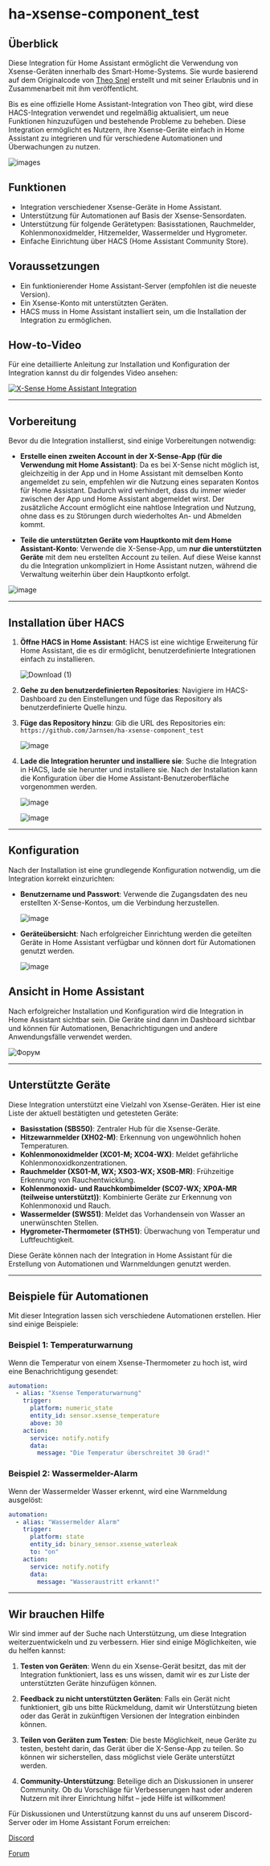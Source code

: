 # ha-xsense-component_test

## Überblick
Diese Integration für Home Assistant ermöglicht die Verwendung von Xsense-Geräten innerhalb des Smart-Home-Systems. Sie wurde basierend auf dem Originalcode von [Theo Snel](https://github.com/theosnel/homeassistant-core/tree/xsense/homeassistant/components/xsense) erstellt und mit seiner Erlaubnis und in Zusammenarbeit mit ihm veröffentlicht.

Bis es eine offizielle Home Assistant-Integration von Theo gibt, wird diese HACS-Integration verwendet und regelmäßig aktualisiert, um neue Funktionen hinzuzufügen und bestehende Probleme zu beheben. Diese Integration ermöglicht es Nutzern, ihre Xsense-Geräte einfach in Home Assistant zu integrieren und für verschiedene Automationen und Überwachungen zu nutzen.

![images](https://github.com/Elwinmage/ha-xsense-component/assets/15807572/c49a97f2-5e10-4129-82bc-1d647adc0895)

## Funktionen
- Integration verschiedener Xsense-Geräte in Home Assistant.
- Unterstützung für Automationen auf Basis der Xsense-Sensordaten.
- Unterstützung für folgende Gerätetypen: Basisstationen, Rauchmelder, Kohlenmonoxidmelder, Hitzemelder, Wassermelder und Hygrometer.
- Einfache Einrichtung über HACS (Home Assistant Community Store).

## Voraussetzungen
- Ein funktionierender Home Assistant-Server (empfohlen ist die neueste Version).
- Ein Xsense-Konto mit unterstützten Geräten.
- HACS muss in Home Assistant installiert sein, um die Installation der Integration zu ermöglichen.

## How-to-Video
Für eine detaillierte Anleitung zur Installation und Konfiguration der Integration kannst du dir folgendes Video ansehen:

[![X-Sense Home Assistant Integration](https://img.youtube.com/vi/3CCKK-qX-YA/0.jpg)](https://www.youtube.com/watch?v=3CCKK-qX-YA)

____________________________________________________________

## Vorbereitung
Bevor du die Integration installierst, sind einige Vorbereitungen notwendig:

- **Erstelle einen zweiten Account in der X-Sense-App (für die Verwendung mit Home Assistant)**: Da es bei X-Sense nicht möglich ist, gleichzeitig in der App und in Home Assistant mit demselben Konto angemeldet zu sein, empfehlen wir die Nutzung eines separaten Kontos für Home Assistant. Dadurch wird verhindert, dass du immer wieder zwischen der App und Home Assistant abgemeldet wirst. Der zusätzliche Account ermöglicht eine nahtlose Integration und Nutzung, ohne dass es zu Störungen durch wiederholtes An- und Abmelden kommt.

- **Teile die unterstützten Geräte vom Hauptkonto mit dem Home Assistant-Konto**: Verwende die X-Sense-App, um **nur die unterstützten Geräte** mit dem neu erstellten Account zu teilen. Auf diese Weise kannst du die Integration unkompliziert in Home Assistant nutzen, während die Verwaltung weiterhin über dein Hauptkonto erfolgt.

![image](https://github.com/Elwinmage/ha-xsense-component/assets/15807572/9cc18693-5f37-49c5-a67d-22602fa7eef5)

____________________________________________________________

## Installation über HACS
1. **Öffne HACS in Home Assistant**:
   HACS ist eine wichtige Erweiterung für Home Assistant, die es dir ermöglicht, benutzerdefinierte Integrationen einfach zu installieren.

   ![Download (1)](https://github.com/Elwinmage/ha-xsense-component/assets/15807572/3220c686-f53f-4766-9523-e3272a6ff104)

2. **Gehe zu den benutzerdefinierten Repositories**:
   Navigiere im HACS-Dashboard zu den Einstellungen und füge das Repository als benutzerdefinierte Quelle hinzu.

3. **Füge das Repository hinzu**:
   Gib die URL des Repositories ein: `https://github.com/Jarnsen/ha-xsense-component_test`

   ![image](https://github.com/Elwinmage/ha-xsense-component/assets/15807572/48c23cf0-a212-4889-8d08-f995ff2fd5d7)

4. **Lade die Integration herunter und installiere sie**:
   Suche die Integration in HACS, lade sie herunter und installiere sie. Nach der Installation kann die Konfiguration über die Home Assistant-Benutzeroberfläche vorgenommen werden.

   ![image](https://github.com/Elwinmage/ha-xsense-component/assets/15807572/5bd2d567-6568-47c5-a45e-6af7228ff30e)
   
   ![image](https://github.com/Elwinmage/ha-xsense-component/assets/15807572/33cd7bfa-eec2-44f5-af30-4f21269f0081)

____________________________________________________________

## Konfiguration
Nach der Installation ist eine grundlegende Konfiguration notwendig, um die Integration korrekt einzurichten:
- **Benutzername und Passwort**: Verwende die Zugangsdaten des neu erstellten X-Sense-Kontos, um die Verbindung herzustellen.

    ![image](https://github.com/Elwinmage/ha-xsense-component/assets/15807572/48c5e923-a6a0-4a47-8f26-8ef3954ea34b)
  
- **Geräteübersicht**: Nach erfolgreicher Einrichtung werden die geteilten Geräte in Home Assistant verfügbar und können dort für Automationen genutzt werden.

    ![image](https://github.com/Elwinmage/ha-xsense-component/assets/15807572/42b33b6b-ecd9-45f6-99fc-314a0abd9bbe)
## Ansicht in Home Assistant
Nach erfolgreicher Installation und Konfiguration wird die Integration in Home Assistant sichtbar sein. Die Geräte sind dann im Dashboard sichtbar und können für Automationen, Benachrichtigungen und andere Anwendungsfälle verwendet werden.


![Форум](https://github.com/Elwinmage/ha-xsense-component/assets/15807572/2d271b78-39d9-4bbd-837d-8593cf1933bd)

____________________________________________________________

## Unterstützte Geräte
Diese Integration unterstützt eine Vielzahl von Xsense-Geräten. Hier ist eine Liste der aktuell bestätigten und getesteten Geräte:
- **Basisstation (SBS50)**: Zentraler Hub für die Xsense-Geräte.
- **Hitzewarnmelder (XH02-M)**: Erkennung von ungewöhnlich hohen Temperaturen.
- **Kohlenmonoxidmelder (XC01-M; XC04-WX)**: Meldet gefährliche Kohlenmonoxidkonzentrationen.
- **Rauchmelder (XS01-M, WX; XS03-WX; XS0B-MR)**: Frühzeitige Erkennung von Rauchentwicklung.
- **Kohlenmonoxid- und Rauchkombimelder (SC07-WX; XP0A-MR (teilweise unterstützt))**: Kombinierte Geräte zur Erkennung von Kohlenmonoxid und Rauch.
- **Wassermelder (SWS51)**: Meldet das Vorhandensein von Wasser an unerwünschten Stellen.
- **Hygrometer-Thermometer (STH51)**: Überwachung von Temperatur und Luftfeuchtigkeit.

Diese Geräte können nach der Integration in Home Assistant für die Erstellung von Automationen und Warnmeldungen genutzt werden.

____________________________________________________________

## Beispiele für Automationen
Mit dieser Integration lassen sich verschiedene Automationen erstellen. Hier sind einige Beispiele:

### Beispiel 1: Temperaturwarnung
Wenn die Temperatur von einem Xsense-Thermometer zu hoch ist, wird eine Benachrichtigung gesendet:

```yaml
automation:
  - alias: "Xsense Temperaturwarnung"
    trigger:
      platform: numeric_state
      entity_id: sensor.xsense_temperature
      above: 30
    action:
      service: notify.notify
      data:
        message: "Die Temperatur überschreitet 30 Grad!"
```

### Beispiel 2: Wassermelder-Alarm
Wenn der Wassermelder Wasser erkennt, wird eine Warnmeldung ausgelöst:

```yaml
automation:
  - alias: "Wassermelder Alarm"
    trigger:
      platform: state
      entity_id: binary_sensor.xsense_waterleak
      to: "on"
    action:
      service: notify.notify
      data:
        message: "Wasseraustritt erkannt!"
```

____________________________________________________________

## Wir brauchen Hilfe
Wir sind immer auf der Suche nach Unterstützung, um diese Integration weiterzuentwickeln und zu verbessern. Hier sind einige Möglichkeiten, wie du helfen kannst:

1. **Testen von Geräten**: Wenn du ein Xsense-Gerät besitzt, das mit der Integration funktioniert, lass es uns wissen, damit wir es zur Liste der unterstützten Geräte hinzufügen können.

2. **Feedback zu nicht unterstützten Geräten**: Falls ein Gerät nicht funktioniert, gib uns bitte Rückmeldung, damit wir Unterstützung bieten oder das Gerät in zukünftigen Versionen der Integration einbinden können.

3. **Teilen von Geräten zum Testen**: Die beste Möglichkeit, neue Geräte zu testen, besteht darin, das Gerät über die X-Sense-App zu teilen. So können wir sicherstellen, dass möglichst viele Geräte unterstützt werden.

4. **Community-Unterstützung**: Beteilige dich an Diskussionen in unserer Community. Ob du Vorschläge für Verbesserungen hast oder anderen Nutzern mit ihrer Einrichtung hilfst – jede Hilfe ist willkommen!

Für Diskussionen und Unterstützung kannst du uns auf unserem Discord-Server oder im Home Assistant Forum erreichen:

[Discord](https://discord.gg/5phHHgGb3V)

[Forum](https://community.home-assistant.io/t/x-sense-security-is-it-possible-to-create-an-integration/534119/110)
